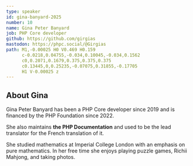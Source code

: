 ```yaml
---
type: speaker
id: gina-banyard-2025
number: 10
name: Gina Peter Banyard
job: PHP Core developer
github: https://github.com/girgias
mastodon: https://phpc.social/@Girgias
path: M1,-0.00025 H0 V0.469 H0.159
      c-0.0218,0.04755,-0.034,0.10045,-0.034,0.1562
      c0,0.2071,0.1679,0.375,0.375,0.375
      c0.13445,0,0.25235,-0.07075,0.31855,-0.17705
      H1 V-0.00025 z
---
```


## About Gina

Gina Peter Banyard has been a PHP Core developer since 2019 and is financed by the PHP Foundation since 2022.

She also maintains **the PHP Documentation** and used to be the lead translator for the French translation of it.

She studied mathematics at Imperial College London with an emphasis on pure mathematics. In her free time she enjoys playing puzzle games, Richii Mahjong, and taking photos.

